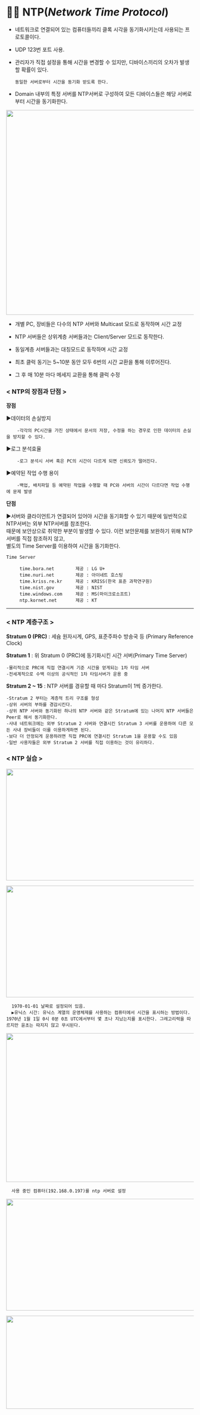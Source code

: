 # 👨‍💻 NTP(_Network Time Protocol_)
* 네트워크로 연결되어 있는 컴퓨터들끼리 클록 시각을 동기화시키는데 사용되는 프로토콜이다.

* UDP 123번 포트 사용.

* 관리자가 직접 설정을 통해 시간을 변경할 수 있지만, 디바이스끼리의 오차가 발생할 확률이 있다.

      동일한 서버로부터 시간을 동기화 받도록 한다.

* Domain 내부의 특정 서버를 NTP서버로 구성하여 모든 디바이스들은 해당 서버로부터 시간을 동기화한다.

<img src="https://user-images.githubusercontent.com/62328584/105272979-bf480400-5bdd-11eb-94f2-95791e819d98.JPG" width="750px" height="550px"></img><br/>

* 개별 PC, 장비들은 다수의 NTP 서버와 Multicast 모드로 동작하며 시간 교정

* NTP 서버들은 상위계층 서버들과는 Client/Server 모드로 동작한다.

* 동일계층 서버들과는 대칭모드로 동작하며 시간 교정

* 최초 클럭 동기는 5~10분 동안 모두 6번의 시간 교환을 통해 이루어진다.

* 그 후 매 10분 마다 메세지 교환을 통해 클럭 수정

### **< NTP의 장점과 단점  >**

**장점**

▶데이터의 손실방지

        -각각의 PC시간을 가진 상태에서 문서의 저장, 수정을 하는 경우로 인한 데이터의 손실을 방지할 수 있다.
              
              
              
▶로그 분석효율

        -로그 분석시 서버 혹은 PC의 시간이 다르게 되면 신뢰도가 떨어진다.
        
▶예약된 작업 수행 용이

        -백업, 배치파일 등 예약된 작업을 수행할 때 PC와 서버의 시간이 다르다면 작업 수행에 문제 발생
        
**단점**

▶서버와 클라이언트가 연결되어 있어야 시간을 동기화할 수 있기 때문에 일반적으로 NTP서버는 외부 NTP서버를 참조한다.   
  때문에 보안상으로 취약한 부분이 발생할 수 있다. 이런 보안문제를 보완하기 위해 NTP서버를 직접 참조하지 않고,   
  별도의 Time Server를 이용하여 시간을 동기화한다.
  
    Time Server
    
         time.bora.net        제공 : LG U+ 
         time.nuri.net        제공 : 아이네트 호스팅 
         time.kriss.re.kr     제공 : KRISS(한국 표준 과학연구원) 
         time.nist.gov        제공 : NIST 
         time.windows.com     제공 : MS(마이크로소프트) 
         ntp.kornet.net       제공 : KT 

- - -

### **< NTP 계층구조  >**

**Stratum 0 (PRC)** : 세슘 원자시계, GPS, 표준주파수 방송국 등 (Primary Reference Clock)

**Stratum 1** : 위 Stratum 0 (PRC)에 동기화시킨 시간 서버(Primary Time Server)

    -물리적으로 PRC에 직접 연결시켜 기준 시간을 얻게되는 1차 타임 서버
    -전세계적으로 수백 이상의 공식적인 1차 타임서버가 운용 중

**Stratum 2 ~ 15** : NTP 서버를 경유할 때 마다 Stratum이 1씩 증가한다.

    -Stratum 2 부터는 계층적 트리 구조를 형성
    -상위 서버의 부하를 경감시킨다.
    -상위 NTP 서버와 동기화된 하나의 NTP 서버와 같은 Stratum에 있는 나머지 NTP 서버들은 Peer로 해서 동기화한다. 
    -사내 네트워크에는 외부 Stratum 2 서버와 연결시킨 Stratum 3 서버를 운용하여 다른 모든 사내 장비들이 이를 이용하게하면 된다.
    -보다 더 안정되게 운용하려면 직접 PRC에 연결시킨 Stratum 1을 운용할 수도 있음
    -일반 사용자들은 외부 Stratum 2 서버를 직접 이용하는 것이 유리하다.

### **< NTP 실습  >**

<img src="https://user-images.githubusercontent.com/62328584/106717581-43b96e80-6643-11eb-8d4b-c2f010ecff84.png" width="750px" height="300px"></img><br/>

<img src="https://user-images.githubusercontent.com/62328584/106825603-95580c80-66c8-11eb-8996-d789f4ff6e9e.png" width="750px" height="300px"></img><br/>

      1970-01-01 날짜로 설정되어 있음.
      ▶유닉스 시간: 유닉스 계열의 운영체제를 사용하는 컴퓨터에서 시간을 표시하는 방법이다. 1970년 1월 1일 0시 0분 0초 UTC에서부터 몇 초나 지났는지를 표시한다. 그레고리력을 따르지만 윤초는 따지지 않고 무시된다.

<img src="https://user-images.githubusercontent.com/62328584/106832229-9bec8100-66d4-11eb-950f-de8317e902d3.png" width="750px" height="400px"></img><br/>

      사용 중인 컴퓨터(192.168.0.197)를 ntp 서버로 설정 

<img src="https://user-images.githubusercontent.com/62328584/106832350-d0f8d380-66d4-11eb-8d03-d0b5518af71c.png" width="750px" height="300px"></img><br/>

<img src="https://user-images.githubusercontent.com/62328584/106847664-afa6e000-66f2-11eb-845c-f5205f524973.png" width="750px" height="250px"></img><br/>
